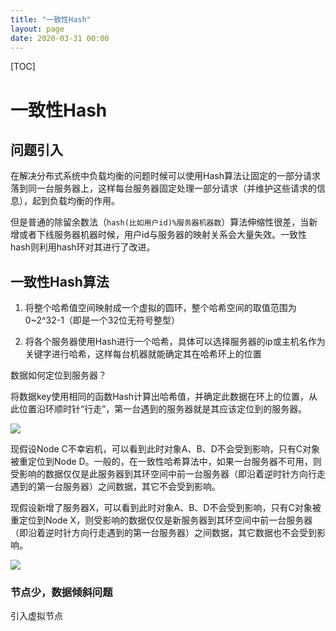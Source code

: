 ```yaml
---
title: "一致性Hash"
layout: page
date: 2020-03-31 00:00
---
```


[TOC]

# 一致性Hash

## 问题引入

在解决分布式系统中负载均衡的问题时候可以使用Hash算法让固定的一部分请求落到同一台服务器上，这样每台服务器固定处理一部分请求（并维护这些请求的信息），起到负载均衡的作用。

但是普通的除留余数法（`hash(比如用户id)%服务器机器数`）算法伸缩性很差，当新增或者下线服务器机器时候，用户id与服务器的映射关系会大量失效。一致性hash则利用hash环对其进行了改进。

## 一致性Hash算法

1. 将整个哈希值空间映射成一个虚拟的圆环，整个哈希空间的取值范围为0~2^32-1（即是一个32位无符号整型）

2. 将各个服务器使用Hash进行一个哈希，具体可以选择服务器的ip或主机名作为关键字进行哈希，这样每台机器就能确定其在哈希环上的位置

数据如何定位到服务器？

将数据key使用相同的函数Hash计算出哈希值，并确定此数据在环上的位置，从此位置沿环顺时针“行走”，第一台遇到的服务器就是其应该定位到的服务器。

![](https://raw.githubusercontent.com/doctording/sword_at_offer/master/content/distributed_design/imgs/consistent_hash.png)

现假设Node C不幸宕机，可以看到此时对象A、B、D不会受到影响，只有C对象被重定位到Node D。一般的，在一致性哈希算法中，如果一台服务器不可用，则受影响的数据仅仅是此服务器到其环空间中前一台服务器（即沿着逆时针方向行走遇到的第一台服务器）之间数据，其它不会受到影响。

现假设新增了服务器X，可以看到此时对象A、B、D不会受到影响，只有C对象被重定位到Node X，则受影响的数据仅仅是新服务器到其环空间中前一台服务器（即沿着逆时针方向行走遇到的第一台服务器）之间数据，其它数据也不会受到影响。

![](https://raw.githubusercontent.com/doctording/sword_at_offer/master/content/distributed_design/imgs/consistent_hash2.png)

### 节点少，数据倾斜问题

引入虚拟节点
